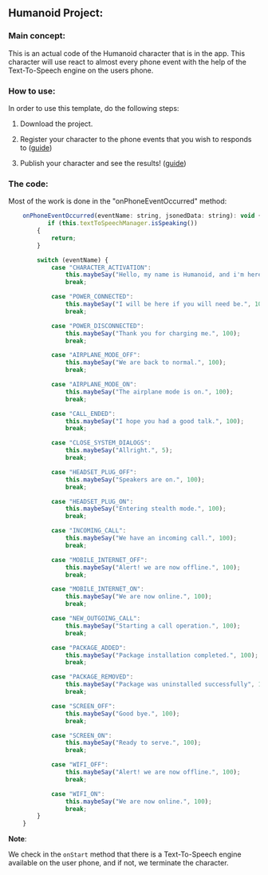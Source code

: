 ## Humanoid Project:

### Main concept:
This is an actual code of the Humanoid character that is in the app.
This character will use react to almost every phone event with the help of the Text-To-Speech engine on the users phone.

### How to use:
In order to use this template, do the following steps:

1. Download the project.

2. Register your character to the phone events that you wish to responds to ([guide](https://youtu.be/HGkpn2y04B8))

3. Publish your character and see the results! ([guide](https://github.com/ImAliveApp/ImAliveGuide/wiki/How-to:-Publish-your-character))

### The code:
Most of the work is done in the "onPhoneEventOccurred" method:
```javascript
    onPhoneEventOccurred(eventName: string, jsonedData: string): void {
           if (this.textToSpeechManager.isSpeaking())
        {
            return;
        }

        switch (eventName) {
            case "CHARACTER_ACTIVATION":
                this.maybeSay("Hello, my name is Humanoid, and i'm here to serve you.", 100);
                break;

            case "POWER_CONNECTED":
                this.maybeSay("I will be here if you will need be.", 100);
                break;

            case "POWER_DISCONNECTED":
                this.maybeSay("Thank you for charging me.", 100);
                break;

            case "AIRPLANE_MODE_OFF":
                this.maybeSay("We are back to normal.", 100);
                break;

            case "AIRPLANE_MODE_ON":
                this.maybeSay("The airplane mode is on.", 100);
                break;

            case "CALL_ENDED":
                this.maybeSay("I hope you had a good talk.", 100);
                break;

            case "CLOSE_SYSTEM_DIALOGS":
                this.maybeSay("Allright.", 5);
                break;

            case "HEADSET_PLUG_OFF":
                this.maybeSay("Speakers are on.", 100);
                break;

            case "HEADSET_PLUG_ON":
                this.maybeSay("Entering stealth mode.", 100);
                break;

            case "INCOMING_CALL":
                this.maybeSay("We have an incoming call.", 100);
                break;

            case "MOBILE_INTERNET_OFF":
                this.maybeSay("Alert! we are now offline.", 100);
                break;

            case "MOBILE_INTERNET_ON":
                this.maybeSay("We are now online.", 100);
                break;

            case "NEW_OUTGOING_CALL":
                this.maybeSay("Starting a call operation.", 100);
                break;

            case "PACKAGE_ADDED":
                this.maybeSay("Package installation completed.", 100);
                break;

            case "PACKAGE_REMOVED":
                this.maybeSay("Package was uninstalled successfully", 100);
                break;

            case "SCREEN_OFF":
                this.maybeSay("Good bye.", 100);
                break;

            case "SCREEN_ON":
                this.maybeSay("Ready to serve.", 100);
                break;

            case "WIFI_OFF":
                this.maybeSay("Alert! we are now offline.", 100);
                break;

            case "WIFI_ON":
                this.maybeSay("We are now online.", 100);
                break;
        }
    }
```

**Note**:

We check in the `onStart` method that there is a Text-To-Speech engine available on the user phone, and if not, we terminate the character.
